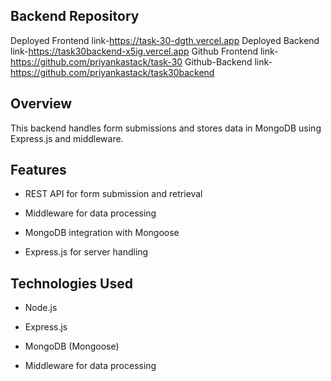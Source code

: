 ## Backend Repository
Deployed Frontend link-https://task-30-dgth.vercel.app
Deployed Backend link-https://task30backend-x5ig.vercel.app
Github Frontend link-https://github.com/priyankastack/task-30
Github-Backend link-https://github.com/priyankastack/task30backend

## Overview

This backend handles form submissions and stores data in MongoDB using Express.js and middleware.

## Features

- REST API for form submission and retrieval

- Middleware for data processing

- MongoDB integration with Mongoose

- Express.js for server handling

## Technologies Used

- Node.js

- Express.js

- MongoDB (Mongoose)

- Middleware for data processing
